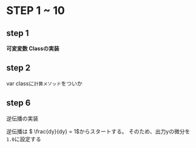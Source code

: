 # STEP 1 ~ 10

## step 1

**可変変数 Classの実装**　

## step 2

var classに`計算メソッド`をついか

## step 6

逆伝播の実装

逆伝播は $ \frac{dy}{dy} = 1$からスタートする。
そのため、出力yの微分を`1.0`に設定する